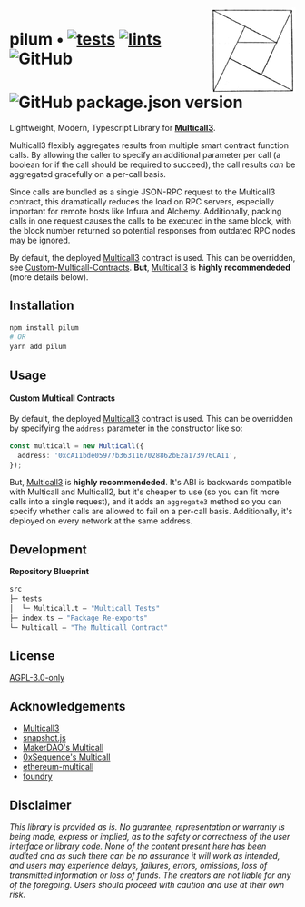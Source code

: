 <img align="right" width="150" height="150" top="100" src="./assets/pilum.png">

# pilum • [![tests](https://github.com/abigger87/pilum/actions/workflows/tests.yml/badge.svg)](https://github.com/abigger87/pilum/actions/workflows/tests.yml) [![lints](https://github.com/abigger87/pilum/actions/workflows/lints.yml/badge.svg)](https://github.com/abigger87/pilum/actions/workflows/lints.yml) ![GitHub](https://img.shields.io/github/license/abigger87/pilum)  ![GitHub package.json version](https://img.shields.io/github/package-json/v/abigger87/pilum)

Lightweight, Modern, Typescript Library for **[Multicall3](https://github.com/mds1/multicall)**.

Multicall3 flexibly aggregates results from multiple smart contract function calls. By allowing the caller to specify an additional parameter per call (a boolean for if the call should be required to succeed), the call results _can_ be aggregated gracefully on a per-call basis.

Since calls are bundled as a single JSON-RPC request to the Multicall3 contract, this dramatically reduces the load on RPC servers, especially important for remote hosts like Infura and Alchemy. Additionally, packing calls in one request causes the calls to be executed in the same block, with the block number returned so potential responses from outdated RPC nodes may be ignored.

By default, the deployed [Multicall3](https://github.com/mds1/multicall/blob/master/src/Multicall3.sol) contract is used. This can be overridden, see [Custom-Multicall-Contracts](####Custom-Multicall-Contracts). **But**, [Multicall3](https://github.com/mds1/multicall/blob/master/src/Multicall3.sol) is **highly recommendeded** (more details below).

## Installation

```sh
npm install pilum
# OR
yarn add pilum
```

## Usage



#### Custom Multicall Contracts

By default, the deployed [Multicall3](https://github.com/mds1/multicall/blob/master/src/Multicall3.sol) contract is used. This can be overridden by specifying the `address` parameter in the constructor like so:

```typescript
const multicall = new Multicall({
  address: '0xcA11bde05977b3631167028862bE2a173976CA11',
});
```

But, [Multicall3](https://github.com/mds1/multicall/blob/master/src/Multicall3.sol) is **highly recommendeded**. It's ABI is backwards compatible with Multicall and Multicall2, but it's cheaper to use (so you can fit more calls into a single request), and it adds an `aggregate3` method so you can specify whether calls are allowed to fail on a per-call basis. Additionally, it's deployed on every network at the same address.


## Development

**Repository Blueprint**

```ml
src
├─ tests
│  └─ Multicall.t — "Multicall Tests"
├─ index.ts — "Package Re-exports"
└─ Multicall — "The Multicall Contract"
```


## License

[AGPL-3.0-only](https://github.com/abigger87/pilum/blob/master/LICENSE)

## Acknowledgements

- [Multicall3](https://github.com/mds1/multicall)
- [snapshot.js](https://github.com/snapshot-labs/snapshot.js)
- [MakerDAO's Multicall](https://github.com/makerdao/multicall)
- [0xSequence's Multicall](https://github.com/0xsequence/sequence.js)
- [ethereum-multicall](https://github.com/joshstevens19/ethereum-multicall)
- [foundry](https://github.com/gakonst/foundry)


## Disclaimer

_This library is provided as is. No guarantee, representation or warranty is being made, express or implied, as to the safety or correctness of the user interface or library code. None of the content present here has been audited and as such there can be no assurance it will work as intended, and users may experience delays, failures, errors, omissions, loss of transmitted information or loss of funds. The creators are not liable for any of the foregoing. Users should proceed with caution and use at their own risk._

